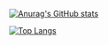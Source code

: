 <!-- ## Hi there 👋 -->

<!--
**MOLE0624/MOLE0624** is a ✨ _special_ ✨ repository because its `README.md` (this file) appears on your GitHub profile.

Here are some ideas to get you started:

- 🔭 I’m currently working on ...
- 🌱 I’m currently learning ...
- 👯 I’m looking to collaborate on ...
- 🤔 I’m looking for help with ...
- 💬 Ask me about ...
- 📫 How to reach me: ...
- 😄 Pronouns: ...
- ⚡ Fun fact: ...
-->

[![Anurag's GitHub stats](https://github-readme-stats.vercel.app/api?username=MOLE0624)](https://github.com/anuraghazra/github-readme-stats)

[![Top Langs](https://github-readme-stats.vercel.app/api/top-langs/?username=MOLE0624)](https://github.com/anuraghazra/github-readme-stats)
